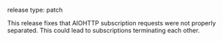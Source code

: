 release type: patch

This release fixes that AIOHTTP subscription requests were not properly separated.
This could lead to subscriptions terminating each other.
